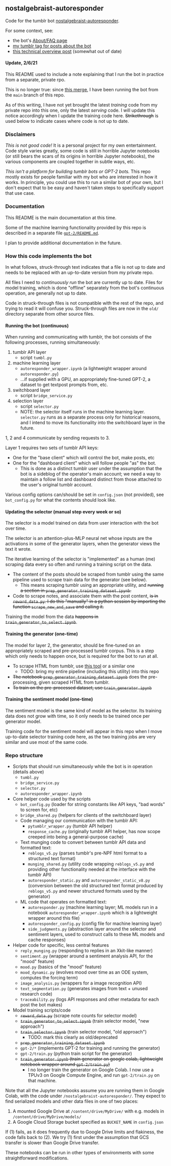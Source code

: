 ## nostalgebraist-autoresponder

Code for the tumblr bot [nostalgebraist-autoresponder](https://nostalgebraist-autoresponder.tumblr.com/).

For some context, see:

- the bot's [About/FAQ page](https://nostalgebraist-autoresponder.tumblr.com/about)
- [my tumblr tag for posts about the bot](https://nostalgebraist.tumblr.com/tagged/nostalgebraist-autoresponder-meta)
- [this technical overview post](https://nostalgebraist.tumblr.com/post/617940524224151552/i-imagine-some-people-have-been-curious-to-hear) (somewhat out of date)

#### Update, 2/6/21

This README used to include a note explaining that I run the bot in practice from a separate, private rpo.

This is no longer true: since [this merge](https://github.com/nostalgebraist/nostalgebraist-autoresponder/pull/1), I have been running the bot from the `main` branch of this repo.

As of this writing, I have not yet brought the latest *training* code from my private repo into this one, only the latest *serving* code.  I will update this notice accordingly when I update the training code here.  ~~Strikethrough~~ is used below to indicate cases where code is not up to date.

### Disclaimers

*This is not good code!* It is a personal project for my own entertainment.  Code style varies greatly, some code is still in horrible Jupyter notebooks (or still bears the scars of its origins in horrible Jupyter notebooks), the various components are coupled together in subtle ways, etc.

*This isn't a platform for building tumblr bots or GPT-2 bots.*  This repo mostly exists for people familiar with my bot who are interested in how it works.  In principle, you could use this to run a similar bot of your own, but I don't expect that to be easy and haven't taken steps to specifically support that use case.

### Documentation

This README is the main documentation at this time.

Some of the machine learning functionality provided by this repo is described in a separate file [`gpt-2/README.md`](https://github.com/nostalgebraist/nostalgebraist-autoresponder/blob/main/gpt-2/README.md).

I plan to provide additional documentation in the future.

### How this code implements the bot

In what follows, struck-through text indicates that a file is not up to date and needs to be replaced with an up-to-date version from my private repo.

All files I need to *continuously run* the bot are currently up to date.  Files for model training, which is done "offline" separately from the bot's continuous operation, are generally not up to date.

Code in struck-through files is not compatible with the rest of the repo, and trying to read it will confuse you.  Struck-through files are now in the `old/` directory separate from other source files.

#### Running the bot (continuous)

When running and communicating with tumblr, the bot consists of the following processes, running simultaneously:

1. tumblr API layer
    - script `tumbl.py`
2.  machine learning layer
    - `autoresponder_wrapper.ipynb` (a lightweight wrapper around `autoresponder.py`)
    - ...if supplied with a GPU, an appropriately fine-tuned GPT-2, a dataset to get textpost prompts from, etc.
3. switchboard layer
    - script `bridge_service.py`
4. selection layer
    - script `selector.py`
    - NOTE: the selector itself runs in the machine learning layer.  `selector.py` runs as a separate process only for historical reasons, and I intend to move its functionality into the switchboard layer in the future.

1, 2 and 4 communicate by sending requests to 3.

Layer 1 requires two sets of tumblr API keys:
  - One for the "base client" which will control the bot, make posts, etc
  - One for the "dashboard client" which will follow people "as" the bot.
    - This is done as a distinct tumblr user under the assumption that the bot is a sideblog of the operator's main account; we need a way to maintain a follow list and dashboard distinct from those attached to the user's original tumblr account.

Various config options can/should be set in `config.json` (not provided), see `bot_config.py` for what the contents should look like.

#### Updating the selector (manual step every week or so)

The selector is a model trained on data from user interaction with the bot over time.

The selector is an attention-plus-MLP neural net whose inputs are the activations in some of the generator layers, when the generator views the text it wrote.

The iterative learning of the selector is "implemented" as a human (me) scraping data every so often and running a training script on the data.

- The content of the posts should be scraped from tumblr using the same pipeline used to scrape train data for the generator (see below).
  - This means scraping tumblr using an appropriate utility, and ~~running a section in `prep_generator_training_dataset.ipynb`.~~
- Code to scrape notes, and associate them with the post content, ~~is in `reward_data.py`.  I do this "manually" in a python session by importing the function `scrape_new_and_save` and calling it.~~

Training the model from the data ~~happens in `train_generator_to_select.ipynb`~~.

#### Training the generator (one-time)

The model for layer 2, the generator, should be fine-tuned on an appropriately scraped and pre-processed tumblr corpus.  This is a step which only needs to happen once, but is required for the bot to run at all.

- To scrape HTML from tumblr, use [this tool](https://github.com/bbolli/tumblr-utils) or a similar one
  - TODO: bring my entire pipeline (including this utility) into this repo
- ~~The notebook `prep_generator_training_dataset.ipynb`~~ does the pre-processing, given scraped HTML from tumblr.
- ~~To train on the pre-processed dataset, use `train_generator.ipynb`~~

#### Training the sentiment model (one-time)

The sentiment model is the same kind of model as the selector.  Its training data does not grow with time, so it only needs to be trained once per generator model.

Training code for the sentiment model will appear in this repo when I move up-to-date selector training code here, as the two training jobs are very similar and use most of the same code.

### Repo structure

- Scripts that should run simultaneously while the bot is in operation (details above)
  - `tumbl.py`
  - `bridge_service.py`
  - `selector.py`
  - `autoresponder_wrapper.ipynb`
- Core helper code used by the scripts
  - `bot_config.py` (loader for string constants like API keys, "bad words" to screen for, etc)
  - `bridge_shared.py` (helpers for clients of the switchboard layer)
  - Code managing our communication with the tumblr API:  
    - `pytumblr_wrapper.py` (tumblr API helper)
    - `response_cache.py` (originally tumblr API helper, has now scope creeped into being a general-purpose cache)
  - Text munging code to convert between tumblr API data and formatted text:
     - `reblogs_v5.py` (parses tumblr's pre-NPF html format to a structured text format)
    - `munging_shared.py` (utility code wrapping `reblogs_v5.py` and providing other functionality needed at the interface with the tumblr API)
    - `autoresponder_static.py` and `autoresponder_static_v8.py` (conversion between the old structured text format produced by `reblogs_v5.py` and newer structured formats used by the generator)
  - ML code that operates on formatted text:
    - `autoresponder.py` (machine learning layer; ML models run in a notebook `autoresponder_wrapper.ipynb` which is a lightweight wrapper around this file)
    - `autoresponder_config.py` (config file for machine learning layer)
    - `side_judgments.py` (abstraction layer around the selector and sentiment layers, used to construct calls to these ML models and cache responses)
- Helper code for specific, less central features
  - `reply_munging.py` (responding to replies in an Xkit-like manner)
  - `sentiment.py` (wrapper around a sentiment analysis API, for the "mood" feature)
  - `mood.py` (basics of the "mood" feature)
  - `mood_dynamic.py` (evolves mood over time as an ODE system, computes the forcing term)
  - `image_analysis.py` (wrappers for a image recognition API)
  - `text_segmentation.py` (generates images from text + unused research code)
  - `traceability.py` (logs API responses and other metadata for each post the bot makes)
- Model training scripts/code
  - ~~`reward_data.py`~~ (scrape note counts for selector model)
  - ~~`train_generator_to_select.ipynb`~~ (train selector model, "new approach")
  - ~~`train_selector.ipynb`~~ (train selector model, "old approach")
    - TODO: mark this clearly as old/deprecated
  - ~~`prep_generator_training_dataset.ipynb`~~
  - `gpt-2/*` (implements GPT-2 for training and running the generator)
  - `gpt-2/train.py` (python train script for the generator)
  - ~~`train_generator.ipynb` (train generator on google colab, lightweight notebook wrapper around `gpt-2/train.py`)~~
    - I no longer train the generator on Google Colab.  I now use a TPUv3 on Google Compute Engine, and run `gpt-2/train.py` on that machine.

Note that all the Jupyter notebooks assume you are running them in Google Colab, with the code under `/nostalgebraist-autoresponder/`.  They expect to find serialized models and other data files in one of two places:

1. A mounted Google Drive at `/content/drive/MyDrive/` with e.g. models in `/content/drive/MyDrive/models/`
2. A Google Cloud Storage bucket specified as `BUCKET_NAME` in `config.json`

If (1) fails, as it does frequently due to Google Drive limits and flakiness, the code falls back to (2).  We try (1) first under the assumption that GCS transfer is slower than Google Drive transfer.

These notebooks can be run in other types of environments with some straightforward modifications.
